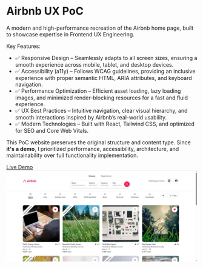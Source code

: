 # Airbnb UX PoC

A modern and high-performance recreation of the Airbnb home page, built to showcase expertise in Frontend UX Engineering.

Key Features:
- ✅ Responsive Design – Seamlessly adapts to all screen sizes, ensuring a smooth experience across mobile, tablet, and desktop devices.
- ✅ Accessibility (a11y) – Follows WCAG guidelines, providing an inclusive experience with proper semantic HTML, ARIA attributes, and keyboard navigation.
- ✅ Performance Optimization – Efficient asset loading, lazy loading images, and minimized render-blocking resources for a fast and fluid experience.
- ✅ UX Best Practices – Intuitive navigation, clear visual hierarchy, and smooth interactions inspired by Airbnb’s real-world usability.
- ✅ Modern Technologies – Built with React, Tailwind CSS, and optimized for SEO and Core Web Vitals.

This PoC website preserves the original structure and content type. Since **it's a demo**, I prioritized performance, accessibility, architecture, and maintainability over full functionality implementation.

[Live Demo ![image info](./public/screenshot.jpg)](https://edalgrin.github.com/airbnb)